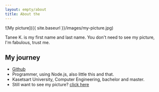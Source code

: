 ```yaml
---
layout: empty/about
title: About the
---
```


![My picture]({{ site.baseurl }}/images/my-picture.jpg)


Tanee K. is my first name and last name. You don't need to see my picture, I'm fabulous, trust me.


My journey
---------

- [Github][github]
- Programmer, using Node.js, also little this and that.
- Kasetsart University, Computer Engineering, bachelor and master.
- Still want to see my picture? [click here][joke]


[github]: //github.com/taneekpet
[joke]: //www.youtube.com/watch?v=dQw4w9WgXcQ